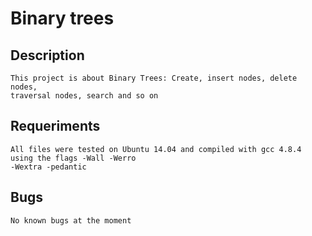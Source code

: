 # Binary trees
## Description
    This project is about Binary Trees: Create, insert nodes, delete nodes,
    traversal nodes, search and so on
## Requeriments
    All files were tested on Ubuntu 14.04 and compiled with gcc 4.8.4 using the flags -Wall -Werro 
    -Wextra -pedantic
## Bugs
    No known bugs at the moment
